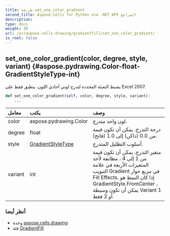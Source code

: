 ```yaml
---
title: طريقة set_one_color_gradient
second_title: Aspose.Cells for Python via .NET API المراجع
description:
type: docs
weight: 30
url: /ar/aspose.cells.drawing/gradientfill/set_one_color_gradient/
is_root: false
---
```

##  set_one_color_gradient(color, degree, style, variant) {#aspose.pydrawing.Color-float-GradientStyleType-int}
يضبط التعبئة المحددة لتدرج لوني أحادي اللون.
ينطبق فقط على Excel 2007.



```python
def set_one_color_gradient(self, color, degree, style, variant):
    ...
```


| معامل| يكتب| وصف|
| :- | :- | :- |
| color | aspose.pydrawing.Color | لون واحد متدرج.|
| degree | float | درجة التدرج. يمكن أن تكون قيمة من 0.0 (داكن) إلى 1.0 (فاتح).|
| style | [GradientStyleType](/cells/python-net/ar/aspose.cells.drawing/gradientstyletype) | أسلوب التظليل المتدرج.|
| variant | int |متغير التدرج. يمكن أن تكون قيمة من 1 إلى 4 ، مطابقة لأحد المتغيرات الأربعة في علامة التبويب Gradient في مربع حوار Fill Effects. إذا كان النمط هو GradientStyle.FromCenter ، يمكن أن تكون وسيطة Variant 1 أو 2 فقط.|



###  أنظر أيضا
* وحدة [aspose.cells.drawing](../../)
* فئة [GradientFill](/cells/python-net/ar/aspose.cells.drawing/gradientfill)
